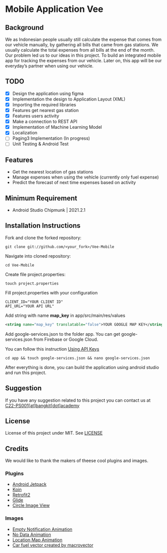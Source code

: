 # Mobile Application Vee

## Background
We as Indonesian people usually still calculate the expense that comes from our vehicle manually, by gathering all bills that came from gas stations. We usually calculate the total expenses from all bills at the end of the month. Our problem led us to our ideas in this project. To build an integrated mobile app for tracking the expenses from our vehicle. Later on, this app will be our everyday’s partner when using our vehicle.


## TODO
- [x] Design the application using figma
- [x] Implementation the design to Application Layout (XML)
- [x] Importing the required libraries
- [x] Features get nearest gas station
- [x] Features users activity
- [x] Make a connection to REST API
- [x] Implementation of Machine Learning Model
- [x] Localization
- [ ] Paging3 Implementation (In progress)
- [ ] Unit Testing & Android Test

## Features
- Get the nearest location of gas stations
- Manage expenses when using the vehicle (currently only fuel expense)
- Predict the forecast of next time expenses based on activity

## Minimum Requirement
- Android Studio Chipmunk | 2021.2.1

## Installation Instructions
Fork and clone the forked repository:
```shell
git clone git://github.com/<your_fork>/Vee-Mobile
```
Navigate into cloned repository:
```shell
cd Vee-Mobile
```
Create file project.properties:
```shell
touch project.properties
```
Fill project.properties with your configuration
```
CLIENT_ID="YOUR CLIENT ID"
API_URL="YOUR API URL"
```
Add string with name **map_key** in app/src/main/res/values
```xml
<string name="map_key" translatable="false">YOUR GOOGLE MAP KEY</string>
```
Add google-services.json to the folder app. You can get google-services.json from Firebase or Google Cloud. 

You can follow this instruction [Using API Keys](https://developers.google.com/maps/documentation/android-sdk/get-api-key?hl=id)
```
cd app && touch google-services.json && nano google-services.json
```
After everything is done, you can build the application using android studio and run this project.

## Suggestion
If you have any suggestion related to this project you can contact us at [C22-PS001[at]bangkit[dot]academy](mailto:c22-ps001@bangkit.academy)

## License
License of this project under MIT. See [LICENSE](LICENSE)

## Credits
We would like to thank the makers of theese cool plugins and images.

### Plugins
- [Android Jetpack](https://developer.android.com/jetpack)
- [Koin](https://insert-koin.io)
- [Retrofit2](https://square.github.io/retrofit/)
- [Glide](https://github.com/bumptech/glide)
- [Circle Image View](https://github.com/hdodenhof/CircleImageView)
### Images
- [Empty Notification Animation](https://lottiefiles.com/99955-empty-notifications)
- [No Data Animation](https://lottiefiles.com/13659-no-data)
- [Location Map Animation](https://lottiefiles.com/5733-location-map)
- [Car fuel vector created by macrovector](https://www.freepik.com/free-vector/gas-stations-refills-isometric-composition-with-gasoline-filling-columns-cars-motorbikes-with-people-characters_7498299.htm)

